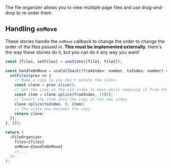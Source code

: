 The file organizer allows you to view multiple page files and use drag-and-drop
to re-order them.

## Handling `onMove`

These stories handle the `onMove` callback to change the order to change the
order of the files passed in. **This must be implemented externally**. Here's
the way these stories do it, but you can do it any way you want!

```js
const [files, setFiles] = useState([file1, file2]);

const handleOnMove = useCallback((fromIndex: number, toIndex: number) => {
  setFiles(prev => {
    // Make a copy so you don't mutate the state.
    const clone = prev.slice();
    // Get the item at the old index to move while removing it from the copy.
    const item = clone.splice(fromIndex, 1)[0];
    // Insert the item into the copy at the new index.
    clone.splice(toIndex, 0, item);
    // The state now becomes the copy.
    return clone;
  });
}, []);

return (
  <FileOrganizer
    files={files}
    onMove={handleOnMove}
    //...
  />
);
```
